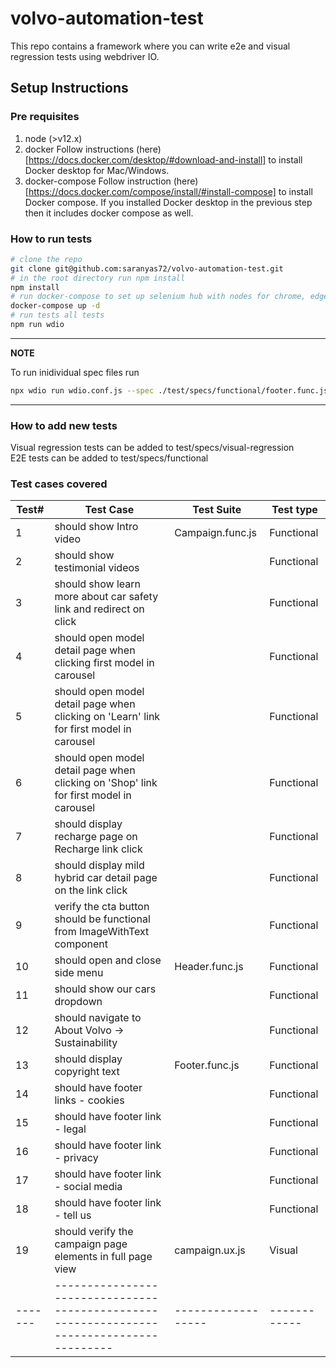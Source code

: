# volvo-automation-test

This repo contains a framework where you can write e2e and visual regression tests using webdriver IO.

## Setup Instructions

### Pre requisites

1. node (>v12.x)
2. docker 
Follow instructions (here)[https://docs.docker.com/desktop/#download-and-install] to install Docker desktop for Mac/Windows.   
3. docker-compose
Follow instruction (here)[https://docs.docker.com/compose/install/#install-compose] to install Docker compose. If you installed Docker desktop in the previous step then it includes docker compose as well.
### How to run tests

```bash
# clone the repo
git clone git@github.com:saranyas72/volvo-automation-test.git
# in the root directory run npm install
npm install
# run docker-compose to set up selenium hub with nodes for chrome, edge and firefox in the background
docker-compose up -d
# run tests all tests
npm run wdio
```

---
**NOTE**

To run inidividual spec files run

```bash
npx wdio run wdio.conf.js --spec ./test/specs/functional/footer.func.js
```

---

### How to add new tests

Visual regression tests can be added to test/specs/visual-regression
<br/>
E2E tests can be added to test/specs/functional

### Test cases covered

| Test# | Test Case                                                                               | Test Suite       | Test type  |
|-------|-----------------------------------------------------------------------------------------|------------------|------------|
| 1     | should show Intro video                                                                 | Campaign.func.js | Functional |
| 2     | should show testimonial videos                                                          |                  | Functional |
| 3     | should show learn more about car safety link and redirect on click                      |                  | Functional |
| 4     | should open model detail page when clicking first model in carousel                     |                  | Functional |
| 5     | should open model detail page when clicking on 'Learn' link for first model in carousel |                  | Functional |
| 6     | should open model detail page when clicking on 'Shop' link for first model in carousel  |                  | Functional |
| 7     | should display recharge page on Recharge link click                                     |                  | Functional |
| 8     | should display mild hybrid car detail page on the link click                            |                  | Functional |
| 9     | verify the cta button should be functional from ImageWithText component                 |                  | Functional |
| 10    | should open and close side menu                                                         | Header.func.js   | Functional |
| 11    | should show our cars dropdown                                                           |                  | Functional |
| 12    | should navigate to About Volvo -> Sustainability                                        |                  | Functional |
| 13    | should display copyright text                                                           | Footer.func.js   | Functional |
| 14    | should have footer links  - cookies                                                     |                  | Functional |
| 15    | should have footer link  - legal                                                        |                  | Functional |
| 16    | should have footer link  - privacy                                                      |                  | Functional |
| 17    | should have footer link  - social media                                                 |                  | Functional |
| 18    | should have footer link  - tell us                                                      |                  | Functional |
| 19    | should verify the campaign page elements in full page view                              | campaign.ux.js   | Visual     |
|-------|-----------------------------------------------------------------------------------------|------------------|------------|